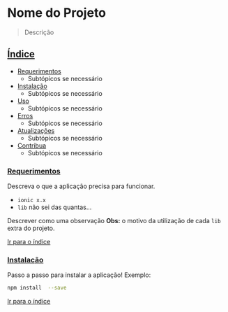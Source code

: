 # Nome do Projeto

> Descrição

## <a href="#Índice">Índice</a>
* [Requerimentos](#Requerimentos)
  - Subtópicos se necessário
* [Instalação](#Instalação)
  - Subtópicos se necessário
* [Uso](#Uso)
  - Subtópicos se necessário
* [Erros](#Erros)
  - Subtópicos se necessário
* [Atualizações](#Atualizações)
  - Subtópicos se necessário
* [Contribua](#Contribua)
  - Subtópicos se necessário

### <a href="#Requerimentos">Requerimentos</a>

Descreva o que a aplicação precisa para funcionar.
* `ionic x.x`
* `lib` não sei das quantas...

Descrever como uma observação **Obs:** o motivo da utilização de cada `lib` extra do projeto.

[Ir para o índice](#Índice)

### <a href="#Instalação">Instalação</a>
Passo a passo para instalar a aplicação! Exemplo:
```sh
npm install  --save
```
[Ir para o índice](#Índice)
